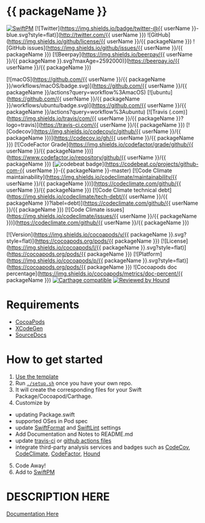 # {{ packageName }}

[![SwiftPM](https://img.shields.io/badge/SPM-Linux%20%7C%20iOS%20%7C%20macOS%20%7C%20watchOS%20%7C%20tvOS-success?logo=swift)](https://swift.org)
[![Twitter](https://img.shields.io/badge/twitter-@{{ userName }}-blue.svg?style=flat)](http://twitter.com/{{ userName }})
![GitHub](https://img.shields.io/github/license/{{ userName }}/{{ packageName }})
![GitHub issues](https://img.shields.io/github/issues/{{ userName }}/{{ packageName }})
[![Beerpay](https://img.shields.io/beerpay/{{ userName }}/{{ packageName }}.svg?maxAge=2592000)](https://beerpay.io/{{ userName }}/{{ packageName }})

[![macOS](https://github.com/{{ userName }}/{{ packageName }}/workflows/macOS/badge.svg)](https://github.com/{{ userName }}/{{ packageName }}/actions?query=workflow%3AmacOS)
[![ubuntu](https://github.com/{{ userName }}/{{ packageName }}/workflows/ubuntu/badge.svg)](https://github.com/{{ userName }}/{{ packageName }}/actions?query=workflow%3Aubuntu)
[![Travis (.com)](https://img.shields.io/travis/com/{{ userName }}/{{ packageName }}?logo=travis)](https://travis-ci.com/{{ userName }}/{{ packageName }})
[![Codecov](https://img.shields.io/codecov/c/github/{{ userName }}/{{ packageName }})](https://codecov.io/gh/{{ userName }}/{{ packageName }})
[![CodeFactor Grade](https://img.shields.io/codefactor/grade/github/{{ userName }}/{{ packageName }})](https://www.codefactor.io/repository/github/{{ userName }}/{{ packageName }})
[![codebeat badge](https://codebeat.co/badges/4f86fb90-f8de-40c5-ab63-e6069cde5002)](https://codebeat.co/projects/github-com-{{ userName }}-{{ packageName }}-master)
[![Code Climate maintainability](https://img.shields.io/codeclimate/maintainability/{{ userName }}/{{ packageName }})](https://codeclimate.com/github/{{ userName }}/{{ packageName }})
[![Code Climate technical debt](https://img.shields.io/codeclimate/tech-debt/{{ userName }}/{{ packageName }}?label=debt)](https://codeclimate.com/github/{{ userName }}/{{ packageName }})
[![Code Climate issues](https://img.shields.io/codeclimate/issues/{{ userName }}/{{ packageName }})](https://codeclimate.com/github/{{ userName }}/{{ packageName }})

[![Version](https://img.shields.io/cocoapods/v/{{ packageName }}.svg?style=flat)](https://cocoapods.org/pods/{{ packageName }})
[![License](https://img.shields.io/cocoapods/l/{{ packageName }}.svg?style=flat)](https://cocoapods.org/pods/{{ packageName }})
[![Platform](https://img.shields.io/cocoapods/p/{{ packageName }}.svg?style=flat)](https://cocoapods.org/pods/{{ packageName }})
![Cocoapods doc percentage](https://img.shields.io/cocoapods/metrics/doc-percent/{{ packageName }})
[![Carthage compatible](https://img.shields.io/badge/Carthage-compatible-4BC51D.svg?style=flat)](https://github.com/Carthage/Carthage)
[![Reviewed by Hound](https://img.shields.io/badge/Reviewed_by-Hound-8E64B0.svg)](https://houndci.com)

# Requirements 

* [CocoaPods](https://cocoapods.org)
* [XCodeGen](https://github.com/yonaskolb/XcodeGen)
* [SourceDocs](https://github.com/eneko/SourceDocs)

# How to get started

1. [Use the template](https://github.com/brightdigit/EggSeed/generate)
2. Run [`./setup.sh`](https://github.com/brightdigit/EggSeed/blob/master/setup.sh) once you have your own repo. 
3. It will create the corresponding files for your Swift Package/Cocoapod/Carthage.
4. Customize by 
  * updating Package.swift
  * supported OSes in Pod spec
  * update [SwiftFormat](https://github.com/brightdigit/EggSeed/blob/master/.swiftformat) and [SwiftLint](https://github.com/brightdigit/EggSeed/blob/master/.swiftlint.yml) settings
  * Add Documentation and Notes to README.md
  * update [travis-ci](https://github.com/brightdigit/EggSeed/blob/master/.travis.yml) or [github actions files](https://github.com/brightdigit/EggSeed/tree/master/.github/workflows)
  * integrate third-party analysis services and badges such as [CodeCov](https://codecov.io), [CodeClimate](https://codeclimate.com), [CodeFactor](https://www.codefactor.io/dashboard), [Hound](https://houndci.com)
5. Code Away!
5. Add to [SwiftPM](https://github.com/daveverwer/SwiftPMLibrary)

# DESCRIPTION HERE

[Documentation Here](/docs/README.md)
